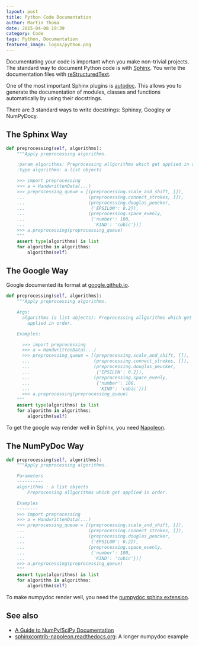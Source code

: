 ```yaml
---
layout: post
title: Python Code Documentation
author: Martin Thoma
date: 2015-04-08 19:39
category: Code
tags: Python, Documentation
featured_image: logos/python.png
---
```

Documentating your code is important when you make non-trivial projects. The
standard way to document Python code is with [Sphinx](http://sphinx-doc.org/).
You write the documentation files with [reStructuredText](http://docutils.sourceforge.net/docs/ref/rst/restructuredtext.html).

One of the most important Sphinx plugins is
[autodoc](http://sphinx-doc.org/ext/autodoc.html). This allows you to generate
the documentation of modules, classes and functions automatically by using
their docstrings.

There are 3 standard ways to write docstrings: Sphinxy, Googley or NumPyDocy.

## The Sphinx Way

```python
def preprocessing(self, algorithms):
    """Apply preprocessing algorithms.

    :param algorithms: Preprocessing allgorithms which get applied in order.
    :type algorithms: a list objects

    >>> import preprocessing
    >>> a = HandwrittenData(...)
    >>> preprocessing_queue = [(preprocessing.scale_and_shift, []),
    ...                        (preprocessing.connect_strokes, []),
    ...                        (preprocessing.douglas_peucker,
    ...                         {'EPSILON': 0.2}),
    ...                        (preprocessing.space_evenly,
    ...                         {'number': 100,
    ...                          'KIND': 'cubic'})]
    >>> a.preprocessing(preprocessing_queue)
    """
    assert type(algorithms) is list
    for algorithm in algorithms:
        algorithm(self)

```

## The Google Way

Google documented its format at [google.github.io](http://google.github.io/styleguide/pyguide.html#38-comments-and-docstrings).

```python
def preprocessing(self, algorithms):
    """Apply preprocessing algorithms.

    Args:
      algorithms (a list objects): Preprocessing allgorithms which get
        applied in order.

    Examples:

      >>> import preprocessing
      >>> a = HandwrittenData(...)
      >>> preprocessing_queue = [(preprocessing.scale_and_shift, []),
      ...                        (preprocessing.connect_strokes, []),
      ...                        (preprocessing.douglas_peucker,
      ...                         {'EPSILON': 0.2}),
      ...                        (preprocessing.space_evenly,
      ...                         {'number': 100,
      ...                          'KIND': 'cubic'})]
      >>> a.preprocessing(preprocessing_queue)
    """
    assert type(algorithms) is list
    for algorithm in algorithms:
        algorithm(self)
```

To get the google way render well in Sphinx, you need [Napoleon](https://pypi.python.org/pypi/sphinxcontrib-napoleon).


## The NumPyDoc Way

```python
def preprocessing(self, algorithms):
    """Apply preprocessing algorithms.

    Parameters
    ----------
    algorithms : a list objects
        Preprocessing allgorithms which get applied in order.

    Examples
    --------
    >>> import preprocessing
    >>> a = HandwrittenData(...)
    >>> preprocessing_queue = [(preprocessing.scale_and_shift, []),
    ...                        (preprocessing.connect_strokes, []),
    ...                        (preprocessing.douglas_peucker,
    ...                         {'EPSILON': 0.2}),
    ...                        (preprocessing.space_evenly,
    ...                         {'number': 100,
    ...                          'KIND': 'cubic'})]
    >>> a.preprocessing(preprocessing_queue)
    """
    assert type(algorithms) is list
    for algorithm in algorithms:
        algorithm(self)
```

To make numpydoc render well, you need the [numpydoc sphinx extension](https://pypi.python.org/pypi/numpydoc).

## See also

* [A Guide to NumPy/SciPy Documentation](https://github.com/numpy/numpy/blob/master/doc/HOWTO_DOCUMENT.rst.txt)
* [sphinxcontrib-napoleon.readthedocs.org](http://sphinxcontrib-napoleon.readthedocs.org/en/latest/example_numpy.html): A longer numpydoc example